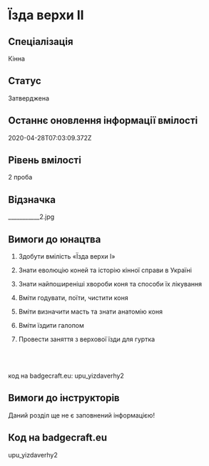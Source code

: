 # Їзда верхи II

## Спеціалізація

Кінна

## Статус

Затверджена

## Останнє оновлення інформації вмілості

2020-04-28T07:03:09.372Z

## Рівень вмілості

2 проба

## Відзначка

___________2.jpg

## Вимоги до юнацтва

<ol><li><p>Здобути вмілість «Їзда верхи І»</p></li><li><p>Знати еволюцію коней та історію кінної справи в Україні</p></li><li><p>Знати найпоширеніші хвороби коня та способи їх лікування</p></li><li><p>Вміти годувати, поїти, чистити коня</p></li><li><p>Вміти визначити масть та знати анатомію коня</p></li><li><p>Вміти їздити галопом</p></li><li><p>Провести заняття з верхової їзди для гуртка</p></li></ol><div><span><br><br><br></span>код на badgecraft.eu: upu_yizdaverhy2<br></div>

## Вимоги до інструкторів

Даний розділ ще не є заповнений інформацією!

## Код на badgecraft.eu

upu_yizdaverhy2